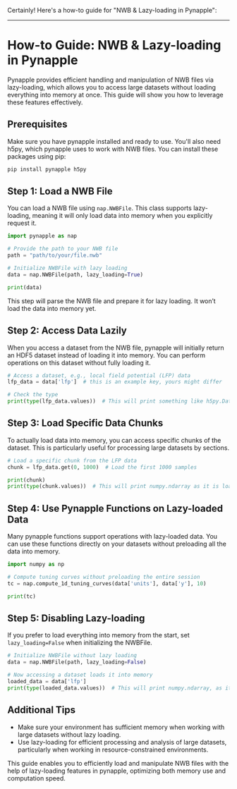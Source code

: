 Certainly! Here's a how-to guide for "NWB & Lazy-loading in Pynapple":

---

# How-to Guide: NWB & Lazy-loading in Pynapple

Pynapple provides efficient handling and manipulation of NWB files via lazy-loading, which allows you to access large datasets without loading everything into memory at once. This guide will show you how to leverage these features effectively.

## Prerequisites

Make sure you have pynapple installed and ready to use. You'll also need h5py, which pynapple uses to work with NWB files. You can install these packages using pip:
```bash
pip install pynapple h5py
```

## Step 1: Load a NWB File

You can load a NWB file using `nap.NWBFile`. This class supports lazy-loading, meaning it will only load data into memory when you explicitly request it.

```python
import pynapple as nap

# Provide the path to your NWB file
path = "path/to/your/file.nwb"

# Initialize NWBFile with lazy loading
data = nap.NWBFile(path, lazy_loading=True)

print(data)
```

This step will parse the NWB file and prepare it for lazy loading. It won’t load the data into memory yet.

## Step 2: Access Data Lazily

When you access a dataset from the NWB file, pynapple will initially return an HDF5 dataset instead of loading it into memory. You can perform operations on this dataset without fully loading it.

```python
# Access a dataset, e.g., local field potential (LFP) data
lfp_data = data['lfp']  # this is an example key, yours might differ

# Check the type
print(type(lfp_data.values))  # This will print something like h5py.Dataset
```

## Step 3: Load Specific Data Chunks

To actually load data into memory, you can access specific chunks of the dataset. This is particularly useful for processing large datasets by sections.

```python
# Load a specific chunk from the LFP data
chunk = lfp_data.get(0, 1000)  # Load the first 1000 samples

print(chunk)
print(type(chunk.values))  # This will print numpy.ndarray as it is loaded into memory now
```

## Step 4: Use Pynapple Functions on Lazy-loaded Data

Many pynapple functions support operations with lazy-loaded data. You can use these functions directly on your datasets without preloading all the data into memory.

```python
import numpy as np

# Compute tuning curves without preloading the entire session
tc = nap.compute_1d_tuning_curves(data['units'], data['y'], 10)

print(tc)
```

## Step 5: Disabling Lazy-loading

If you prefer to load everything into memory from the start, set `lazy_loading=False` when initializing the NWBFile.

```python
# Initialize NWBFile without lazy loading
data = nap.NWBFile(path, lazy_loading=False)

# Now accessing a dataset loads it into memory
loaded_data = data['lfp']
print(type(loaded_data.values))  # This will print numpy.ndarray, as it is now fully loaded
```

## Additional Tips

- Make sure your environment has sufficient memory when working with large datasets without lazy loading.
- Use lazy-loading for efficient processing and analysis of large datasets, particularly when working in resource-constrained environments.

This guide enables you to efficiently load and manipulate NWB files with the help of lazy-loading features in pynapple, optimizing both memory use and computation speed.
